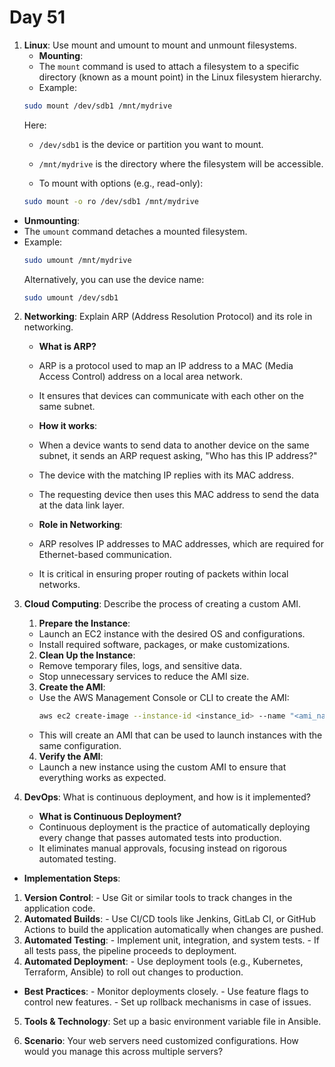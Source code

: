 # Day 51

1. **Linux**: Use mount and umount to mount and unmount filesystems.
   - **Mounting**:
    - The `mount` command is used to attach a filesystem to a specific directory (known as a mount point) in the Linux filesystem hierarchy.
    - Example:
    ```bash
    sudo mount /dev/sdb1 /mnt/mydrive
    ```
    Here:
    - `/dev/sdb1` is the device or partition you want to mount.
    - `/mnt/mydrive` is the directory where the filesystem will be accessible.

   - To mount with options (e.g., read-only):
    ```bash
    sudo mount -o ro /dev/sdb1 /mnt/mydrive
    ```

  - **Unmounting**:
   - The `umount` command detaches a mounted filesystem.
   - Example:
     ```bash
     sudo umount /mnt/mydrive
     ```
     Alternatively, you can use the device name:
     ```bash
     sudo umount /dev/sdb1
     ```

2. **Networking**: Explain ARP (Address Resolution Protocol) and its role in networking.
   - **What is ARP?**
    - ARP is a protocol used to map an IP address to a MAC (Media Access Control) address on a local area network.
    - It ensures that devices can communicate with each other on the same subnet.

   - **How it works**:
    - When a device wants to send data to another device on the same subnet, it sends an ARP request asking, "Who has this IP address?"
    - The device with the matching IP replies with its MAC address.
    - The requesting device then uses this MAC address to send the data at the data link layer.

   - **Role in Networking**:
    - ARP resolves IP addresses to MAC addresses, which are required for Ethernet-based communication.
    - It is critical in ensuring proper routing of packets within local networks.


3. **Cloud Computing**: Describe the process of creating a custom AMI.
    1. **Prepare the Instance**:
    - Launch an EC2 instance with the desired OS and configurations.
    - Install required software, packages, or make customizations.
    2. **Clean Up the Instance**:
    - Remove temporary files, logs, and sensitive data.
    - Stop unnecessary services to reduce the AMI size.
    3. **Create the AMI**:
    - Use the AWS Management Console or CLI to create the AMI:
      ```bash
      aws ec2 create-image --instance-id <instance_id> --name "<ami_name>" --description "<description>"
      ```
    - This will create an AMI that can be used to launch instances with the same configuration.
    4. **Verify the AMI**:
    - Launch a new instance using the custom AMI to ensure that everything works as expected.


4. **DevOps**: What is continuous deployment, and how is it implemented?
   - **What is Continuous Deployment?**
    - Continuous deployment is the practice of automatically deploying every change that passes automated tests into production.
    - It eliminates manual approvals, focusing instead on rigorous automated testing.

  - **Implementation Steps**:
   1. **Version Control**:
    - Use Git or similar tools to track changes in the application code.
   2. **Automated Builds**:
    - Use CI/CD tools like Jenkins, GitLab CI, or GitHub Actions to build the application automatically when changes are pushed.
   3. **Automated Testing**:
    - Implement unit, integration, and system tests.
    - If all tests pass, the pipeline proceeds to deployment.
   4. **Automated Deployment**:
    - Use deployment tools (e.g., Kubernetes, Terraform, Ansible) to roll out changes to production.

   - **Best Practices**:
    - Monitor deployments closely.
    - Use feature flags to control new features.
    - Set up rollback mechanisms in case of issues.


5. **Tools & Technology**: Set up a basic environment variable file in Ansible.

6. **Scenario**: Your web servers need customized configurations. How would you manage this across multiple servers?


